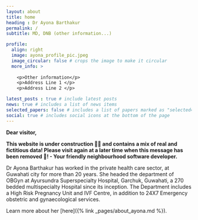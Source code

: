 ```yaml
---
layout: about
title: home
heading : Dr Ayona Barthakur
permalink: /
subtitle: MD, DNB (other information...)

profile:
  align: right
  image: ayona_profile_pic.jpeg
  image_circular: false # crops the image to make it circular
  more_info: >
  
    <p>Other information</p>
    <p>Address Line 1 </p>
    <p>Address Line 2 </p>

latest_posts : true # include latest posts
news: true # includes a list of news items
selected_papers: false # includes a list of papers marked as "selected={true}"
social: true # includes social icons at the bottom of the page
---
```


**Dear visitor,** 

**This website is under construction 👷🔨 and contains a mix of real and fictitious data! Please visit again at a later time when this message has been removed 🙂! - Your friendly neighbourhood software developer.**

Dr Ayona Barthakur has worked in the private health care sector, at Guwahati city for more than 20 years. She headed the department of OBGyn at Ayursundra Superspecialty Hospital, Garchuk, Guwahati, a 270 bedded multispecialty Hospital since its inception. The Department includes a High Risk Pregnancy Unit and IVF Centre, in addition to 24X7 Emergency obstetric and gynaecological services.

Learn more about her [here]({% link _pages/about_ayona.md %}).
